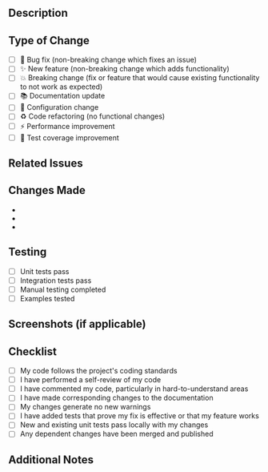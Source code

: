 ## Description
<!-- Provide a brief description of the changes -->

## Type of Change
<!-- Mark with "x" all that apply -->
- [ ] 🐛 Bug fix (non-breaking change which fixes an issue)
- [ ] ✨ New feature (non-breaking change which adds functionality)
- [ ] 💥 Breaking change (fix or feature that would cause existing functionality to not work as expected)
- [ ] 📚 Documentation update
- [ ] 🔧 Configuration change
- [ ] ♻️ Code refactoring (no functional changes)
- [ ] ⚡ Performance improvement
- [ ] 🧪 Test coverage improvement

## Related Issues
<!-- Link to related issues using "Fixes #123" or "Relates to #123" -->

## Changes Made
<!-- List the specific changes made in this PR -->
- 
- 
- 

## Testing
<!-- Describe the tests you ran to verify your changes -->
- [ ] Unit tests pass
- [ ] Integration tests pass
- [ ] Manual testing completed
- [ ] Examples tested

## Screenshots (if applicable)
<!-- Add screenshots to help explain your changes -->

## Checklist
<!-- Mark with "x" all that apply -->
- [ ] My code follows the project's coding standards
- [ ] I have performed a self-review of my code
- [ ] I have commented my code, particularly in hard-to-understand areas
- [ ] I have made corresponding changes to the documentation
- [ ] My changes generate no new warnings
- [ ] I have added tests that prove my fix is effective or that my feature works
- [ ] New and existing unit tests pass locally with my changes
- [ ] Any dependent changes have been merged and published

## Additional Notes
<!-- Add any additional information that would be helpful for reviewers -->
